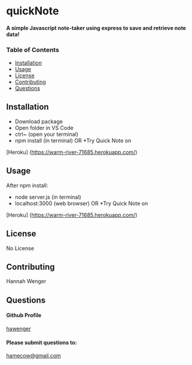# quickNote
#### A simple Javascript note-taker using express to save and retrieve note data!

### Table of Contents
* [Installation](##Installation)
* [Usage](##Usage)
* [License](##License)
* [Contributing](##Contributing)
* [Questions](##Questions)

## Installation
* Download package 
* Open folder in VS Code 
* ctrl~ (open your terminal) 
* npm install (in terminal)
OR
*Try Quick Note on 

[Heroku] (https://warm-river-71685.herokuapp.com/)

## Usage
After npm install: 
* node server.js (in terminal)
* localhost:3000 (web browser)
OR
*Try Quick Note on

[Heroku] (https://warm-river-71685.herokuapp.com/)
        
## License
No License

## Contributing
Hannah Wenger
        
## Questions
#### Github Profile
[hawenger](https://github.com/hawenger)
#### Please submit questions to:
<hamecow@gmail.com>

